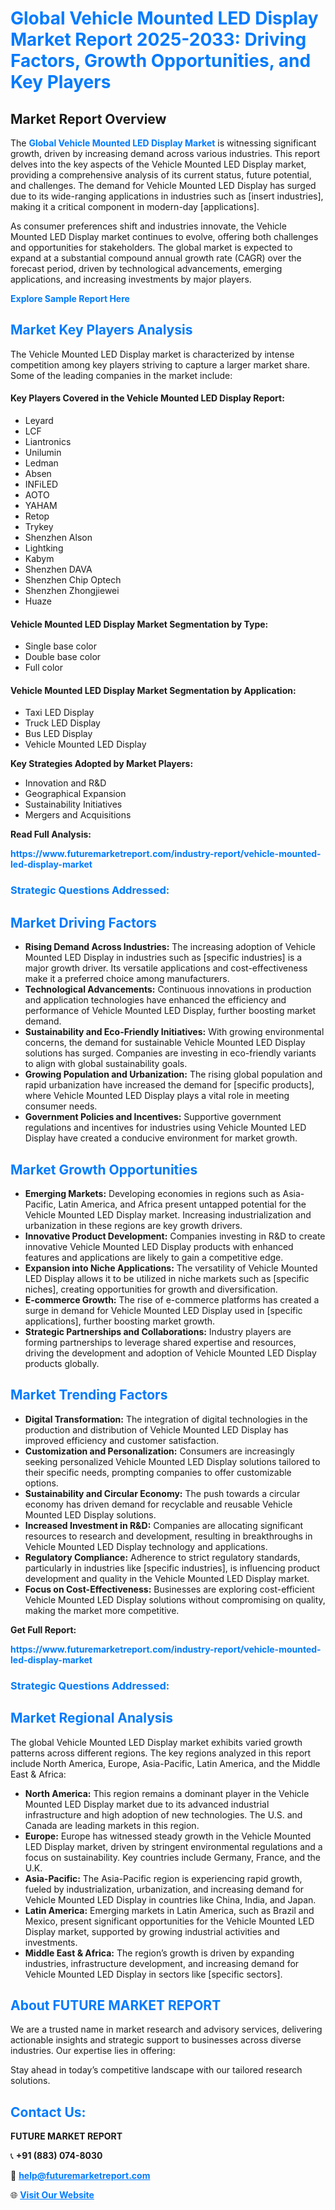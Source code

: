 <h1 style="color: #007BFF;">Global Vehicle Mounted LED Display Market Report 2025-2033: Driving Factors, Growth Opportunities, and Key Players</h1>

<section id="overview">
<h2>Market Report Overview</h2>
<p>The <a href="https://www.futuremarketreport.com/industry-report/vehicle-mounted-led-display-market" style="color: #007BFF; text-decoration: none;"><strong>Global Vehicle Mounted LED Display Market</strong></a> is witnessing significant growth, driven by increasing demand across various industries. This report delves into the key aspects of the Vehicle Mounted LED Display market, providing a comprehensive analysis of its current status, future potential, and challenges. The demand for Vehicle Mounted LED Display has surged due to its wide-ranging applications in industries such as [insert industries], making it a critical component in modern-day [applications].</p>
<p>As consumer preferences shift and industries innovate, the Vehicle Mounted LED Display market continues to evolve, offering both challenges and opportunities for stakeholders. The global market is expected to expand at a substantial compound annual growth rate (CAGR) over the forecast period, driven by technological advancements, emerging applications, and increasing investments by major players.</p>
</section>

<section id="overview">
<p><a href="https://www.futuremarketreport.com/request-sample/reportId=121117" style="color: #007BFF; text-decoration: none;"><strong>Explore Sample Report Here</strong></a></p>
</section>

<section id="key-players">
<h2 style="color: #007BFF;">Market Key Players Analysis</h2>
<p>The Vehicle Mounted LED Display market is characterized by intense competition among key players striving to capture a larger market share. Some of the leading companies in the market include:</p>
<h4>Key Players Covered in the Vehicle Mounted LED Display Report:</h4>
<ul><li>Leyard</li><li>LCF</li><li>Liantronics</li><li>Unilumin</li><li>Ledman</li><li>Absen</li><li>INFiLED</li><li>AOTO</li><li>YAHAM</li><li>Retop</li><li>Trykey</li><li>Shenzhen Alson</li><li>Lightking</li><li>Kabym</li><li>Shenzhen DAVA</li><li>Shenzhen Chip Optech</li><li>Shenzhen Zhongjiewei</li><li>Huaze</li></ul>
<h4>Vehicle Mounted LED Display Market Segmentation by Type:</h4>
<ul><li>Single base color</li><li>Double base color</li><li>Full color</li></ul>

<h4>Vehicle Mounted LED Display Market Segmentation by Application:</h4>
<ul><li>Taxi LED Display</li><li>Truck LED Display</li><li>Bus LED Display</li><li>Vehicle Mounted LED Display</li></ul>
<p><strong>Key Strategies Adopted by Market Players:</strong></p>
<ul>
<li>Innovation and R&D</li>
<li>Geographical Expansion</li>
<li>Sustainability Initiatives</li>
<li>Mergers and Acquisitions</li>
</ul>
</section>

<section>
<p><strong>Read Full Analysis: </strong></p><a href="https://www.futuremarketreport.com/industry-report/vehicle-mounted-led-display-market" style="color: #007BFF; text-decoration: none;"><strong>https://www.futuremarketreport.com/industry-report/vehicle-mounted-led-display-market</strong></a>
<h3 style="color: #007BFF;">Strategic Questions Addressed:</h3>
</section>

<section id="driving-factors">
<h2 style="color: #007BFF;">Market Driving Factors</h2>
<ul>
<li><strong>Rising Demand Across Industries:</strong> The increasing adoption of Vehicle Mounted LED Display in industries such as [specific industries] is a major growth driver. Its versatile applications and cost-effectiveness make it a preferred choice among manufacturers.</li>
<li><strong>Technological Advancements:</strong> Continuous innovations in production and application technologies have enhanced the efficiency and performance of Vehicle Mounted LED Display, further boosting market demand.</li>
<li><strong>Sustainability and Eco-Friendly Initiatives:</strong> With growing environmental concerns, the demand for sustainable Vehicle Mounted LED Display solutions has surged. Companies are investing in eco-friendly variants to align with global sustainability goals.</li>
<li><strong>Growing Population and Urbanization:</strong> The rising global population and rapid urbanization have increased the demand for [specific products], where Vehicle Mounted LED Display plays a vital role in meeting consumer needs.</li>
<li><strong>Government Policies and Incentives:</strong> Supportive government regulations and incentives for industries using Vehicle Mounted LED Display have created a conducive environment for market growth.</li>
</ul>
</section>

<section id="growth-opportunities">
<h2 style="color: #007BFF;">Market Growth Opportunities</h2>
<ul>
<li><strong>Emerging Markets:</strong> Developing economies in regions such as Asia-Pacific, Latin America, and Africa present untapped potential for the Vehicle Mounted LED Display market. Increasing industrialization and urbanization in these regions are key growth drivers.</li>
<li><strong>Innovative Product Development:</strong> Companies investing in R&D to create innovative Vehicle Mounted LED Display products with enhanced features and applications are likely to gain a competitive edge.</li>
<li><strong>Expansion into Niche Applications:</strong> The versatility of Vehicle Mounted LED Display allows it to be utilized in niche markets such as [specific niches], creating opportunities for growth and diversification.</li>
<li><strong>E-commerce Growth:</strong> The rise of e-commerce platforms has created a surge in demand for Vehicle Mounted LED Display used in [specific applications], further boosting market growth.</li>
<li><strong>Strategic Partnerships and Collaborations:</strong> Industry players are forming partnerships to leverage shared expertise and resources, driving the development and adoption of Vehicle Mounted LED Display products globally.</li>
</ul>
</section>

<section id="trending-factors">
<h2 style="color: #007BFF;">Market Trending Factors</h2>
<ul>
<li><strong>Digital Transformation:</strong> The integration of digital technologies in the production and distribution of Vehicle Mounted LED Display has improved efficiency and customer satisfaction.</li>
<li><strong>Customization and Personalization:</strong> Consumers are increasingly seeking personalized Vehicle Mounted LED Display solutions tailored to their specific needs, prompting companies to offer customizable options.</li>
<li><strong>Sustainability and Circular Economy:</strong> The push towards a circular economy has driven demand for recyclable and reusable Vehicle Mounted LED Display solutions.</li>
<li><strong>Increased Investment in R&D:</strong> Companies are allocating significant resources to research and development, resulting in breakthroughs in Vehicle Mounted LED Display technology and applications.</li>
<li><strong>Regulatory Compliance:</strong> Adherence to strict regulatory standards, particularly in industries like [specific industries], is influencing product development and quality in the Vehicle Mounted LED Display market.</li>
<li><strong>Focus on Cost-Effectiveness:</strong> Businesses are exploring cost-efficient Vehicle Mounted LED Display solutions without compromising on quality, making the market more competitive.</li>
</ul>
</section>

<section>
<p><strong>Get Full Report: </strong></p><a href="https://www.futuremarketreport.com/industry-report/vehicle-mounted-led-display-market" style="color: #007BFF; text-decoration: none;"><strong>https://www.futuremarketreport.com/industry-report/vehicle-mounted-led-display-market</strong></a>
<h3 style="color: #007BFF;">Strategic Questions Addressed:</h3>
</section>


<section id="regional-analysis">
<h2 style="color: #007BFF;">Market Regional Analysis</h2>
<p>The global Vehicle Mounted LED Display market exhibits varied growth patterns across different regions. The key regions analyzed in this report include North America, Europe, Asia-Pacific, Latin America, and the Middle East & Africa:</p>
<ul>
<li><strong>North America:</strong> This region remains a dominant player in the Vehicle Mounted LED Display market due to its advanced industrial infrastructure and high adoption of new technologies. The U.S. and Canada are leading markets in this region.</li>
<li><strong>Europe:</strong> Europe has witnessed steady growth in the Vehicle Mounted LED Display market, driven by stringent environmental regulations and a focus on sustainability. Key countries include Germany, France, and the U.K.</li>
<li><strong>Asia-Pacific:</strong> The Asia-Pacific region is experiencing rapid growth, fueled by industrialization, urbanization, and increasing demand for Vehicle Mounted LED Display in countries like China, India, and Japan.</li>
<li><strong>Latin America:</strong> Emerging markets in Latin America, such as Brazil and Mexico, present significant opportunities for the Vehicle Mounted LED Display market, supported by growing industrial activities and investments.</li>
<li><strong>Middle East & Africa:</strong> The region’s growth is driven by expanding industries, infrastructure development, and increasing demand for Vehicle Mounted LED Display in sectors like [specific sectors].</li>
</ul>
</section>

<footer>
<h2 style="color: #007BFF;">About FUTURE MARKET REPORT</h2>
<p>We are a trusted name in market research and advisory services, delivering actionable insights and strategic support to businesses across diverse industries. Our expertise lies in offering:</p>

<p>Stay ahead in today’s competitive landscape with our tailored research solutions.</p>

<h2 style="color: #007BFF;">Contact Us:</h2>
<p><strong>FUTURE MARKET REPORT</strong></p>
<p>📞 <strong>+91 (883) 074-8030</strong></p>
<p>📧 <strong><a href="mailto:help@futuremarketreport.com" style="color: #007BFF;">help@futuremarketreport.com</a></strong></p>
<p>🌐 <strong><a href="https://www.futuremarketreport.com/" style="color: #007BFF;">Visit Our Website</a></strong></p>
</footer>